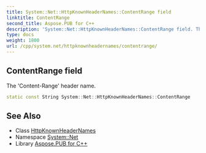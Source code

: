 ```yaml
---
title: System::Net::HttpKnownHeaderNames::ContentRange field
linktitle: ContentRange
second_title: Aspose.PUB for C++
description: 'System::Net::HttpKnownHeaderNames::ContentRange field. The ''Content-Range'' header name in C++.'
type: docs
weight: 1800
url: /cpp/system.net/httpknownheadernames/contentrange/
---
```

## ContentRange field


The 'Content-Range' header name.

```cpp
static const String System::Net::HttpKnownHeaderNames::ContentRange
```

## See Also

* Class [HttpKnownHeaderNames](../)
* Namespace [System::Net](../../)
* Library [Aspose.PUB for C++](../../../)
